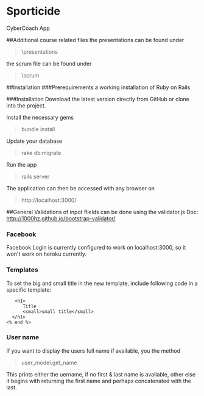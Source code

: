 # Sporticide
CyberCoach App

##Additional course related files
the presentations can be found under
> \presentations

the scrum file can be found under
> \scrum

##Installation
###Prerequirements
a working installation of Ruby on Rails

###Installation
Download the latest version directly from GitHub or clone into the project.

Install the necessary gems
> bundle install

Update your database
> rake db:migrate

Run the app
> rails server

The application can then be accessed with any browser on
> http://localhost:3000/

##General
Validations of inpot flields can be done using the validator.js
Doc: http://1000hz.github.io/bootstrap-validator/

### Facebook
Facebook Login is currently configured to work on localhost:3000, so 
it won't work on heroku currently.

### Templates
To set the big and small title in the new template, include following code in a specific template:

```<% content_for :title do %>
   <h1>
      Title
      <small>small title</small>
  </h1>
<% end %>
```

### User name
If you want to display the users full name if available, you the method
> user_model.get_name

This prints either the uername, if no first & last name is available, other else it begins with returning the first name and perhaps concatenated with the last.
